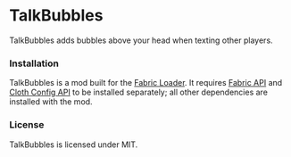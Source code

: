 # TalkBubbles

TalkBubbles adds bubbles above your head when texting other players.

### Installation

TalkBubbles is a mod built for the [Fabric Loader](https://fabricmc.net/). It requires [Fabric API](https://www.curseforge.com/minecraft/mc-mods/fabric-api) and [Cloth Config API](https://www.curseforge.com/minecraft/mc-mods/cloth-config) to be installed separately; all other dependencies are installed with the mod.

### License

TalkBubbles is licensed under MIT.
